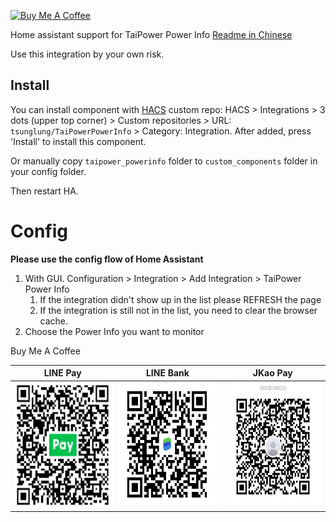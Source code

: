 <a href="https://www.buymeacoffee.com/tsunglung" target="_blank"><img src="https://cdn.buymeacoffee.com/buttons/default-orange.png" alt="Buy Me A Coffee" height="30" width="120"></a>

Home assistant support for TaiPower Power Info [Readme in Chinese](README_zh-Hant.md)

Use this integration by your own risk.

## Install

You can install component with [HACS](https://hacs.xyz/) custom repo: HACS > Integrations > 3 dots (upper top corner) > Custom repositories > URL: `tsunglung/TaiPowerPowerInfo` > Category: Integration. After added, press 'Install' to install this component.

Or manually copy `taipower_powerinfo` folder to `custom_components` folder in your config folder.

Then restart HA.


# Config

**Please use the config flow of Home Assistant**

1. With GUI. Configuration > Integration > Add Integration > TaiPower Power Info
   1. If the integration didn't show up in the list please REFRESH the page
   2. If the integration is still not in the list, you need to clear the browser cache.
2. Choose the Power Info you want to monitor


Buy Me A Coffee

|  LINE Pay | LINE Bank | JKao Pay |
| :------------: | :------------: | :------------: |
| <img src="https://github.com/tsunglung/TaiPowerPowerInfo/blob/master/linepay.jpg" alt="Line Pay" height="200" width="200">  | <img src="https://github.com/tsunglung/TaiPowerPowerInfo/blob/master/linebank.jpg" alt="Line Bank" height="200" width="200">  | <img src="https://github.com/tsunglung/TaiPowerPowerInfo/blob/master/jkopay.jpg" alt="JKo Pay" height="200" width="200">  |
